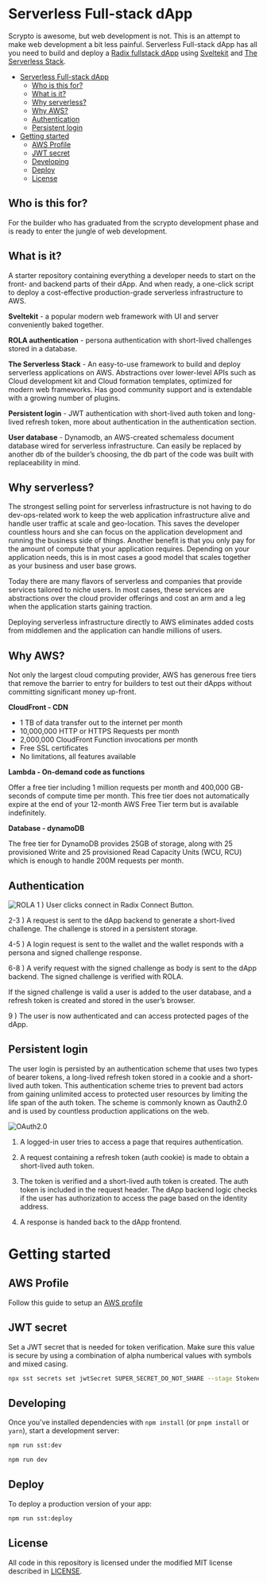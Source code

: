 # Serverless Full-stack dApp

Scrypto is awesome, but web development is not. This is an attempt to make web development a bit less painful. Serverless Full-stack dApp has all you need to build and deploy a [Radix fullstack dApp](https://docs.radixdlt.com/docs/building-a-full-stack-dapp) using [Sveltekit](https://kit.svelte.dev) and [The Serverless Stack](https://sst.dev/).

- [Serverless Full-stack dApp](#serverless-full-stack-dapp)
  - [Who is this for?](#who-is-this-for)
  - [What is it?](#what-is-it)
  - [Why serverless?](#why-serverless)
  - [Why AWS?](#why-aws)
  - [Authentication](#authentication)
  - [Persistent login](#persistent-login)
- [Getting started](#getting-started)
  - [AWS Profile](#aws-profile)
  - [JWT secret](#jwt-secret)
  - [Developing](#developing)
  - [Deploy](#deploy)
  - [License](#license)

## Who is this for?

For the builder who has graduated from the scrypto development phase and is ready to enter the jungle of web development.

## What is it?

A starter repository containing everything a developer needs to start on the front- and backend parts of their dApp. And when ready, a one-click script to deploy a cost-effective production-grade serverless infrastructure to AWS.

**Sveltekit** - a popular modern web framework with UI and server conveniently baked together.

**ROLA authentication** - persona authentication with short-lived challenges stored in a database.

**The Serverless Stack** - An easy-to-use framework to build and deploy serverless applications on AWS. Abstractions over lower-level APIs such as Cloud development kit and Cloud formation templates, optimized for modern web frameworks. Has good community support and is extendable with a growing number of plugins.

**Persistent login** - JWT authentication with short-lived auth token and long-lived refresh token, more about authentication in the authentication section.

**User database** - Dynamodb, an AWS-created schemaless document database wired for serverless infrastructure. Can easily be replaced by another db of the builder’s choosing, the db part of the code was built with replaceability in mind.

## Why serverless?

The strongest selling point for serverless infrastructure is not having to do dev-ops-related work to keep the web application infrastructure alive and handle user traffic at scale and geo-location. This saves the developer countless hours and she can focus on the application development and running the business side of things. Another benefit is that you only pay for the amount of compute that your application requires. Depending on your application needs, this is in most cases a good model that scales together as your business and user base grows.

Today there are many flavors of serverless and companies that provide services tailored to niche users. In most cases, these services are abstractions over the cloud provider offerings and cost an arm and a leg when the application starts gaining traction.

Deploying serverless infrastructure directly to AWS eliminates added costs from middlemen and the application can handle millions of users.

## Why AWS?

Not only the largest cloud computing provider, AWS has generous free tiers that remove the barrier to entry for builders to test out their dApps without committing significant money up-front.

**CloudFront - CDN**

- 1 TB of data transfer out to the internet per month
- 10,000,000 HTTP or HTTPS Requests per month
- 2,000,000 CloudFront Function invocations per month
- Free SSL certificates
- No limitations, all features available

**Lambda - On-demand code as functions**

Offer a free tier including 1 million requests per month and 400,000 GB-seconds of compute time per month. This free tier does not automatically expire at the end of your 12-month AWS Free Tier term but is available indefinitely.

**Database - dynamoDB**

The free tier for DynamoDB provides 25GB of storage, along with 25 provisioned Write and 25 provisioned Read Capacity Units (WCU, RCU) which is enough to handle 200M requests per month.

## Authentication

![ROLA](docs/rola-authentication.png)
1 ) User clicks connect in Radix Connect Button.

2-3 ) A request is sent to the dApp backend to generate a short-lived challenge. The challenge is stored in a persistent storage.

4-5 ) A login request is sent to the wallet and the wallet responds with a persona and signed challenge response.

6-8 ) A verify request with the signed challenge as body is sent to the dApp backend. The signed challenge is verified with ROLA.

If the signed challenge is valid a user is added to the user database, and a refresh token is created and stored in the user’s browser.

9 ) The user is now authenticated and can access protected pages of the dApp.

## Persistent login

The user login is persisted by an authentication scheme that uses two types of bearer tokens, a long-lived refresh token stored in a cookie and a short-lived auth token. This authentication scheme tries to prevent bad actors from gaining unlimited access to protected user resources by limiting the life span of the auth token. The scheme is commonly known as Oauth2.0 and is used by countless production applications on the web.

![OAuth2.0](docs/oauth2.png)

1. A logged-in user tries to access a page that requires authentication.

2. A request containing a refresh token (auth cookie) is made to obtain a short-lived auth token.

3. The token is verified and a short-lived auth token is created. The auth token is included in the request header. The dApp backend logic checks if the user has authorization to access the page based on the identity address.
4. A response is handed back to the dApp frontend.

# Getting started

## AWS Profile

Follow this guide to setup an [AWS profile](https://sst.dev/chapters/create-an-iam-user.html)

## JWT secret

Set a JWT secret that is needed for token verification. Make sure this value is secure by using a combination of alpha numberical values with symbols and mixed casing.

```bash
npx sst secrets set jwtSecret SUPER_SECRET_DO_NOT_SHARE --stage Stokenet

```

## Developing

Once you've installed dependencies with `npm install` (or `pnpm install` or `yarn`), start a development server:

```bash
npm run sst:dev

npm run dev
```

## Deploy

To deploy a production version of your app:

```bash
npm run sst:deploy
```

## License

All code in this repository is licensed under the modified MIT license described in [LICENSE](/LICENSE).
